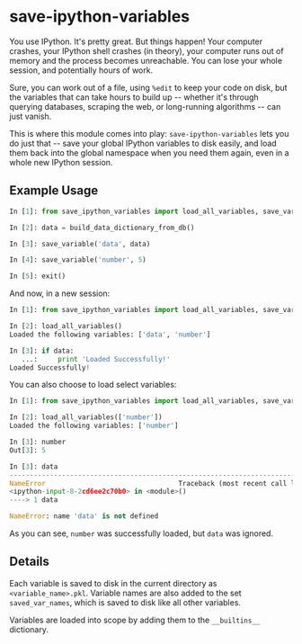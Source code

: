 save-ipython-variables
======================

You use IPython.  It's pretty great.  But things happen!  Your computer
crashes, your IPython shell crashes (in theory), your computer runs out of
memory and the process becomes unreachable.  You can lose your whole session,
and potentially hours of work.

Sure, you can work out of a file, using `%edit` to keep your code on disk, but
the variables that can take hours to build up -- whether it's through querying
databases, scraping the web, or long-running algorithms -- can just vanish.

This is where this module comes into play: `save-ipython-variables` lets you do
just that -- save your global IPython variables to disk easily, and load them
back into the global namespace when you need them again, even in a whole new
IPython session.

Example Usage
-------------
```python
In [1]: from save_ipython_variables import load_all_variables, save_variable

In [2]: data = build_data_dictionary_from_db()

In [3]: save_variable('data', data)

In [4]: save_variable('number', 5)

In [5]: exit()
```
And now, in a new session:
```python
In [1]: from save_ipython_variables import load_all_variables, save_variable

In [2]: load_all_variables()
Loaded the following variables: ['data', 'number']

In [3]: if data:
   ...:     print 'Loaded Successfully!'
Loaded Successfully!
```
You can also choose to load select variables:
```python
In [1]: from save_ipython_variables import load_all_variables, save_variable

In [2]: load_all_variables(['number'])
Loaded the following variables: ['number']

In [3]: number
Out[3]: 5

In [3]: data
---------------------------------------------------------------------------
NameError                                 Traceback (most recent call last)
<ipython-input-8-2cd6ee2c70b0> in <module>()
----> 1 data

NameError: name 'data' is not defined
```
As you can see, `number` was successfully loaded, but `data` was ignored.

Details
-------
Each variable is saved to disk in the current directory as
`<variable_name>.pkl`.  Variable names are also added to the set
`saved_var_names`, which is saved to disk like all other variables.

Variables are loaded into scope by adding them to the `__builtins__`
dictionary.
